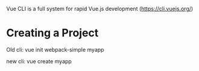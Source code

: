 Vue CLI is a full system for rapid Vue.js development (https://cli.vuejs.org/)

Creating a Project
===================
Old cli: vue init webpack-simple myapp

new cli: vue create myapp

